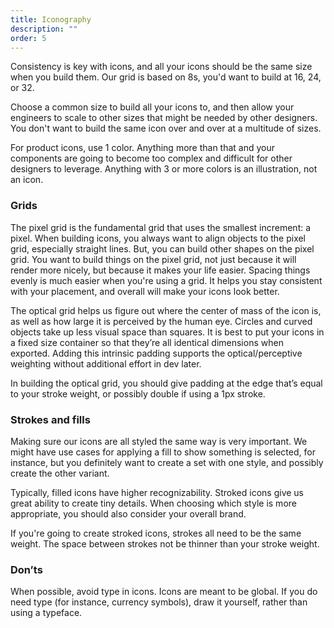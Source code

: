 ```yaml
---
title: Iconography
description: ""
order: 5
---
```


Consistency is key with icons, and all your icons should be the same size when you build them. Our grid is based on 8s, you'd want to build at 16, 24, or 32. 

Choose a common size to build all your icons to, and then allow your engineers to scale to other sizes that might be needed by other designers. You don't want to build the same icon over and over at a multitude of sizes. 

For product icons, use 1 color. Anything more than that and your components are going to become too complex and difficult for other designers to leverage.  Anything with 3 or more colors is an illustration, not an icon. 

### Grids 

 The pixel grid is the fundamental grid that uses the smallest increment: a pixel. When building icons, you always want to align objects to the pixel grid, especially straight lines. But, you can build other shapes on the pixel grid.  You want to build things on the pixel grid, not just because it will render more nicely, but because it makes your life easier. Spacing things evenly is much easier when you're using a grid. It helps you stay consistent with your placement, and overall will make your icons look better.  

 The optical grid helps us figure out where the center of mass of the icon is, as well as how large it is perceived by the human eye. Circles and curved objects take up less visual space than squares. It is best to put your icons in a fixed size container so that they’re all identical dimensions when exported. Adding this intrinsic padding supports the optical/perceptive weighting without additional effort in dev later. 

In building the optical grid, you should give padding at the edge that’s equal to your stroke weight, or possibly double if using a 1px stroke.  

 ### Strokes and fills 

Making sure our icons are all styled the same way is very important. We might have use cases for applying a fill to show something is selected, for instance, but you definitely want to create a set with one style, and possibly create the other variant. 

Typically, filled icons have higher recognizability. Stroked icons give us great ability to create tiny details. When choosing which style is more appropriate, you should also consider your overall brand. 

If you're going to create stroked icons, strokes all need to be the same weight. The space between strokes not be thinner than your stroke weight. 

### Don’ts 

When possible, avoid type in icons. Icons are meant to be global. If you do need type (for instance, currency symbols), draw it yourself, rather than using a typeface.

 